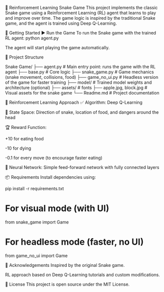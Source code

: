 🐍 Reinforcement Learning Snake Game
This project implements the classic Snake game using a Reinforcement Learning (RL) agent that learns to play and improve over time. The game logic is inspired by the traditional Snake game, and the agent is trained using Deep Q-Learning.

🚀 Getting Started
▶️ Run the Game
To run the Snake game with the trained RL agent:
python agent.py

The agent will start playing the game automatically.




📁 Project Structure

Snake Game/
├── agent.py             # Main entry point: runs the game with the RL agent
├── base.py              # Core logic
├── snake_game.py        # Game mechanics (snake movement, collisions, food)
├── game_no_ui.py        # Headless version of the game for faster training
├── model/               # Trained model weights and architecture (optional)
├── assets/              # fonts
├── apple.jpg, block.jpg # Visual assets for the snake game
└── Readme.md            # Project documentation





🧠 Reinforcement Learning Approach
✅ Algorithm: Deep Q-Learning

🎯 State Space: Direction of snake, location of food, and dangers around the head

🏆 Reward Function:

+10 for eating food

-10 for dying

-0.1 for every move (to encourage faster eating)

🧠 Neural Network: Simple feed-forward network with fully connected layers




📦 Requirements
Install dependencies using:

pip install -r requirements.txt



# For visual mode (with UI)
from snake_game import Game

# For headless mode (faster, no UI)
from game_no_ui import Game




🙌 Acknowledgements
Inspired by the original Snake game.

RL approach based on Deep Q-Learning tutorials and custom modifications.

📄 License
This project is open source under the MIT License.
